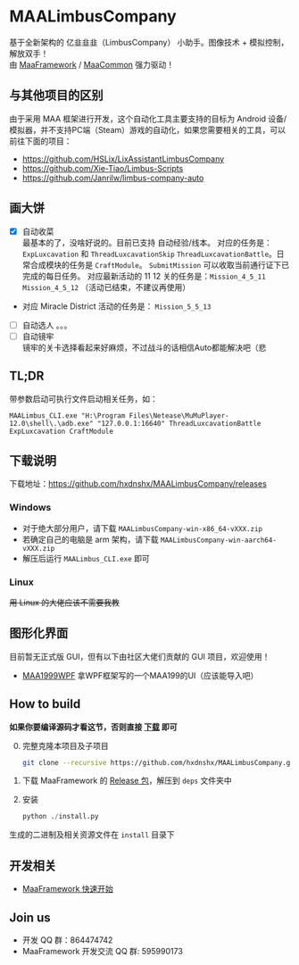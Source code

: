 # MAALimbusCompany

基于全新架构的 亿韭韭韭（LimbusCompany） 小助手。图像技术 + 模拟控制，解放双手！  
由 [MaaFramework](https://github.com/MaaAssistantArknights/MaaFramework) / [MaaCommon](https://github.com/MaaAssistantArknights/MaaCommon) 强力驱动！

## 与其他项目的区别

由于采用 MAA 框架进行开发，这个自动化工具主要支持的目标为 Android 设备/模拟器，并不支持PC端（Steam）游戏的自动化，如果您需要相关的工具，可以前往下面的项目：

 - https://github.com/HSLix/LixAssistantLimbusCompany
 - https://github.com/Xie-Tiao/Limbus-Scripts
 - https://github.com/Janrilw/limbus-company-auto


## 画大饼

- [x] 自动收菜  
  最基本的了，没啥好说的。目前已支持 自动经验/线本。
  对应的任务是： `ExpLuxcavation` 和 `ThreadLuxcavationSkip` `ThreadLuxcavationBattle`。日常合成模块的任务是 `CraftModule`。 `SubmitMission` 可以收取当前通行证下已完成的每日任务。
  对应最新活动的 11 12 关的任务是：`Mission_4_5_11` `Mission_4_5_12` （活动已结束，不建议再使用）
- 对应 Miracle District 活动的任务是： `Mission_5_5_13`
- [ ] 自动选人
  。。。
- [ ] 自动镜牢  
  镜牢的关卡选择看起来好麻烦，不过战斗的话相信Auto都能解决吧（悲

## TL;DR
带参数启动可执行文件启动相关任务，如：
```
MAALimbus_CLI.exe "H:\Program Files\Netease\MuMuPlayer-12.0\shell\.\adb.exe" "127.0.0.1:16640" ThreadLuxcavationBattle ExpLuxcavation CraftModule
```
## 下载说明

下载地址：<https://github.com/hxdnshx/MAALimbusCompany/releases>

### Windows

- 对于绝大部分用户，请下载 `MAALimbusCompany-win-x86_64-vXXX.zip`
- 若确定自己的电脑是 arm 架构，请下载 `MAALimbusCompany-win-aarch64-vXXX.zip`
- 解压后运行 `MAALimbus_CLI.exe` 即可

### Linux

~~用 Linux 的大佬应该不需要我教~~

## 图形化界面

目前暂无正式版 GUI，但有以下由社区大佬们贡献的 GUI 项目，欢迎使用！

- [MAA1999WPF](https://github.com/MLAcookie/MAA1999WPF) 拿WPF框架写的一个MAA199的UI（应该能导入吧）

## How to build

**如果你要编译源码才看这节，否则直接 [下载](https://github.com/hxdnshx/MAALimbusCompany/releases) 即可**

0. 完整克隆本项目及子项目

    ```bash
    git clone --recursive https://github.com/hxdnshx/MAALimbusCompany.git
    ```

1. 下载 MaaFramework 的 [Release 包](https://github.com/MaaAssistantArknights/MaaFramework/releases)，解压到 `deps` 文件夹中
2. 安装

    ```python
    python ./install.py
    ```

生成的二进制及相关资源文件在 `install` 目录下

## 开发相关

- [MaaFramework 快速开始](https://github.com/MaaAssistantArknights/MaaFramework/blob/main/docs/zh_cn/1.1-%E5%BF%AB%E9%80%9F%E5%BC%80%E5%A7%8B.md)

## Join us

- 开发 QQ 群：864474742
- MaaFramework 开发交流 QQ 群: 595990173
